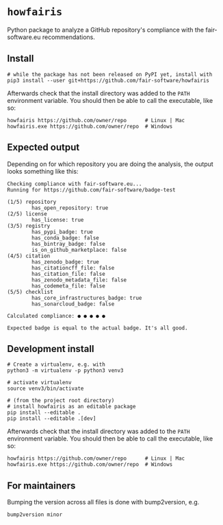 # ``howfairis``

Python package to analyze a GitHub repository's compliance with the fair-software.eu recommendations.


## Install

```shell
# while the package has not been released on PyPI yet, install with
pip3 install --user git+https://github.com/fair-software/howfairis
```

Afterwards check that the install directory was added to the 
``PATH`` environment variable. You should then be able to call the 
executable, like so:

```shell
howfairis https://github.com/owner/repo      # Linux | Mac
howfairis.exe https://github.com/owner/repo  # Windows
```

## Expected output

Depending on for which repository you are doing the analysis, the output looks something like this:

```shell
Checking compliance with fair-software.eu...
Running for https://github.com/fair-software/badge-test

(1/5) repository
        has_open_repository: true
(2/5) license
        has_license: true
(3/5) registry
        has_pypi_badge: true
        has_conda_badge: false
        has_bintray_badge: false
        is_on_github_marketplace: false
(4/5) citation
        has_zenodo_badge: true
        has_citationcff_file: false
        has_citation_file: false
        has_zenodo_metadata_file: false
        has_codemeta_file: false
(5/5) checklist
        has_core_infrastructures_badge: true
        has_sonarcloud_badge: false

Calculated compliance: ● ● ● ● ●

Expected badge is equal to the actual badge. It's all good.
```


## Development install

```shell
# Create a virtualenv, e.g. with
python3 -m virtualenv -p python3 venv3

# activate virtualenv
source venv3/bin/activate

# (from the project root directory)
# install howfairis as an editable package
pip install --editable .
pip install --editable .[dev]
```

Afterwards check that the install directory was added to the 
``PATH`` environment variable. You should then be able to call the 
executable, like so:

```shell
howfairis https://github.com/owner/repo      # Linux | Mac
howfairis.exe https://github.com/owner/repo  # Windows
```


## For maintainers


Bumping the version across all files is done with bump2version, e.g.

```shell
bump2version minor
```
